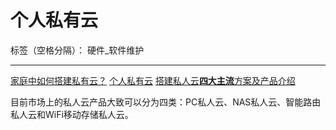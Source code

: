 ﻿# 个人私有云

标签（空格分隔）： 硬件_软件维护

---

[家庭中如何搭建私有云？](https://www.zhihu.com/question/23345762)
[个人私有云](https://www.zhihu.com/topic/19617399/hot)
[搭建私人云**四大主流**方案及产品介绍](http://www.chinastor.org/GeRenYunPan/1920.html)
[]()
[]()
[]()
[]()
[]()
[]()




目前市场上的私人云产品大致可以分为四类：PC私人云、NAS私人云、智能路由私人云和WiFi移动存储私人云。


